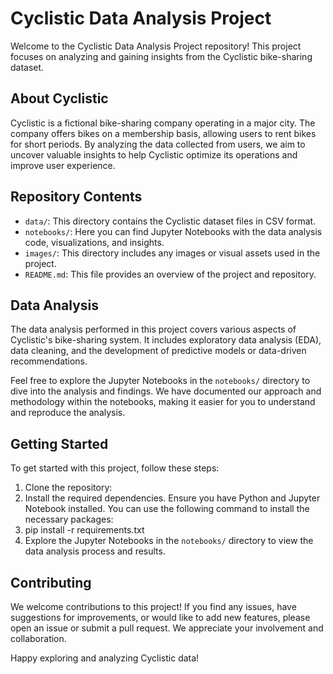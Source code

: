 # Cyclistic Data Analysis Project

Welcome to the Cyclistic Data Analysis Project repository! This project focuses on analyzing and gaining insights from the Cyclistic bike-sharing dataset.

## About Cyclistic
Cyclistic is a fictional bike-sharing company operating in a major city. The company offers bikes on a membership basis, allowing users to rent bikes for short periods. By analyzing the data collected from users, we aim to uncover valuable insights to help Cyclistic optimize its operations and improve user experience.

## Repository Contents
- `data/`: This directory contains the Cyclistic dataset files in CSV format.
- `notebooks/`: Here you can find Jupyter Notebooks with the data analysis code, visualizations, and insights.
- `images/`: This directory includes any images or visual assets used in the project.
- `README.md`: This file provides an overview of the project and repository.

## Data Analysis
The data analysis performed in this project covers various aspects of Cyclistic's bike-sharing system. It includes exploratory data analysis (EDA), data cleaning, and the development of predictive models or data-driven recommendations.

Feel free to explore the Jupyter Notebooks in the `notebooks/` directory to dive into the analysis and findings. We have documented our approach and methodology within the notebooks, making it easier for you to understand and reproduce the analysis.

## Getting Started
To get started with this project, follow these steps:

1. Clone the repository:
2. Install the required dependencies. Ensure you have Python and Jupyter Notebook installed. You can use the following command to install the necessary packages:
3. pip install -r requirements.txt
4. Explore the Jupyter Notebooks in the `notebooks/` directory to view the data analysis process and results.

## Contributing
We welcome contributions to this project! If you find any issues, have suggestions for improvements, or would like to add new features, please open an issue or submit a pull request. We appreciate your involvement and collaboration.


Happy exploring and analyzing Cyclistic data!

